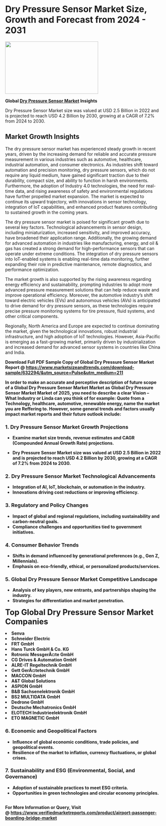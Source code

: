 <H1>Dry Pressure Sensor Market Size, Growth and Forecast from 2024 - 2031</H1><img class="aligncenter size-medium wp-image-584254" src="https://thirdeyenews.in/wp-content/uploads/2024/09/Global-Market-Research-300x168.jpeg" alt="" width="300" height="168" /><p><strong>Global&nbsp;<a href="https://www.marketsizeandtrends.com/download-sample/632294/&amp;utm_source=Pulse&amp;utm_medium=211">Dry Pressure Sensor Market</a> Insights</strong></p><p>Dry Pressure Sensor Market size was valued at USD 2.5 Billion in 2022 and is projected to reach USD 4.2 Billion by 2030, growing at a CAGR of 7.2% from 2024 to 2030.</p><p><h2>Market Growth Insights</h2> <p>The dry pressure sensor market has experienced steady growth in recent years, driven by the increasing demand for reliable and accurate pressure measurement in various industries such as automotive, healthcare, industrial automation, and consumer electronics. As industries shift toward automation and precision monitoring, dry pressure sensors, which do not require any liquid medium, have gained significant traction due to their durability, compact size, and ability to function in harsh environments. Furthermore, the adoption of Industry 4.0 technologies, the need for real-time data, and rising awareness of safety and environmental regulations have further propelled market expansion. The market is expected to continue its upward trajectory, with innovations in sensor technology, integration of IoT capabilities, and enhanced product features contributing to sustained growth in the coming years.</p> <p><strong></strong></p> <p>The dry pressure sensor market is poised for significant growth due to several key factors. Technological advancements in sensor design, including miniaturization, increased sensitivity, and improved accuracy, have broadened their application range. Additionally, the growing demand for advanced automation in industries like manufacturing, energy, and oil & gas has created a strong demand for high-performance sensors that can operate under extreme conditions. The integration of dry pressure sensors into IoT-enabled systems is enabling real-time data monitoring, further expanding their role in predictive maintenance, remote diagnostics, and performance optimization.</p> <p>The market growth is also supported by the rising awareness regarding energy efficiency and sustainability, prompting industries to adopt more advanced pressure measurement solutions that can help reduce waste and improve operational efficiency. Moreover, the automotive industry’s shift toward electric vehicles (EVs) and autonomous vehicles (AVs) is anticipated to drive demand for dry pressure sensors, as these technologies require precise pressure monitoring systems for tire pressure, fluid systems, and other critical components.</p> <p>Regionally, North America and Europe are expected to continue dominating the market, given the technological innovations, robust industrial infrastructure, and high adoption of IoT technologies. However, Asia-Pacific is emerging as a fast-growing market, primarily driven by industrialization and increased demand for advanced sensor systems in countries like China and India.</p> <p><strong></p><p><span class=""><strong>Download Full PDF Sample Copy of Global Dry Pressure Sensor Market Report</strong> @ <a href="https://www.marketsizeandtrends.com/download-sample/632294/&amp;utm_source=Pulse&amp;utm_medium=211" target="_blank">https://www.marketsizeandtrends.com/download-sample/632294/&amp;utm_source=Pulse&amp;utm_medium=211</a></span></p><p>In order to make an accurate and perceptive description of future scope of a Global&nbsp;Dry Pressure Sensor Market Market as Global&nbsp;Dry Pressure Sensor Market Market of 2025, you need to describe a clear Vision &ndash; What Industry or Linda can you think of for example: Quote from a Technology, healthcare, automotive, renewable energy, name the market you are Reffering to. However, some general trends and factors usually impact market reports and their future outlook include:</p><h3>1.&nbsp;<strong>Dry Pressure Sensor Market Growth Projections</strong></h3><ul><li>Examine market size trends, revenue estimates and CAGR (Compounded Annual Growth Rate) projections.</li><li><p>Dry Pressure Sensor Market size was valued at USD 2.5 Billion in 2022 and is projected to reach USD 4.2 Billion by 2030, growing at a CAGR of 7.2% from 2024 to 2030.</p></li></ul><h3>2.&nbsp;<strong>Dry Pressure Sensor Market Technological Advancements</strong></h3><ul><li>Integration of AI, IoT, blockchain, or automation in the industry.</li><li>Innovations driving cost reductions or improving efficiency.</li></ul><h3>3.&nbsp;<strong>Regulatory and Policy Changes</strong></h3><ul><li>Impact of global and regional regulations, including sustainability and carbon-neutral goals.</li><li>Compliance challenges and opportunities tied to government initiatives.</li></ul><h3>4.&nbsp;<strong>Consumer Behavior Trends</strong></h3><ul><li>Shifts in demand influenced by generational preferences (e.g., Gen Z, Millennials).</li><li>Emphasis on eco-friendly, ethical, or personalized products/services.</li></ul><h3>5.&nbsp;<strong>Global Dry Pressure Sensor Market Competitive Landscape</strong></h3><ul><li>Analysis of key players, new entrants, and partnerships shaping the industry.</li><li>Strategies for differentiation and market penetration.</li></ul><p data-pm-slice="1 1 []"><span style="color: inherit; font-family: inherit; font-size: 25px;">Top Global Dry Pressure Sensor Market Companies</span></p><div class="" data-test-id=""><p><li>Senva</li><li> Schneider Electric</li><li> FRT GmbH</li><li> Hans Turck GmbH & Co. KG</li><li> Rotronic MessgerÃ¤te GmbH</li><li> CG Drives & Automation GmbH</li><li> ALRE-IT Regeltechnik GmbH</li><li> Gett GerÃ¤tetechnik GmbH</li><li> MACCON GmbH</li><li> A&T Global Solutions</li><li> ASPION GmbH</li><li> B&B Sachsenelektronik GmbH</li><li> BS2 MULTIDATA GmbH</li><li> Dedrone GmbH</li><li> Deutsche Mechatronics GmbH</li><li> ELOTECH Industrieelektronik GmbH</li><li> ETO MAGNETIC GmbH</li></p></div><h3>6.&nbsp;<strong>Economic and Geopolitical Factors</strong></h3><ul><li>Influence of global economic conditions, trade policies, and geopolitical events.</li><li>Resilience of the market to inflation, currency fluctuations, or global crises.</li></ul><h3>7.&nbsp;<strong>Sustainability and ESG (Environmental, Social, and Governance)</strong></h3><ul><li>Adoption of sustainable practices to meet ESG criteria.</li><li>Opportunities in green technologies and circular economy principles.</li></ul><h2><strong style="font-size: 14px;">For More Information or Query, Visit @&nbsp;</strong><a style="background-color: #ffffff; font-size: 14px;" href="https://www.marketsizeandtrends.com/report/dry-pressure-sensor-market/" target="_blank">https://www.verifiedmarketreports.com/product/airport-passenger-boarding-bridge-market</a></h2>
